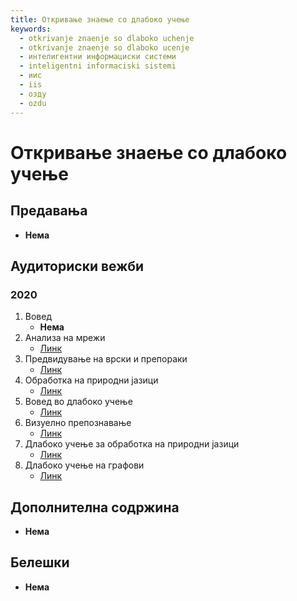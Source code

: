 ```yaml
---
title: Откривање знаење со длабоко учење
keywords:
  - otkrivanje znaenje so dlaboko uchenje
  - otkrivanje znaenje so dlaboko ucenje
  - интелигентни информациски системи
  - inteligentni informaciski sistemi
  - иис
  - iis
  - озду
  - ozdu
---
```


# Откривање знаење со длабоко учење

## Предавања

- **Нема**

## Аудиториски вежби

### 2020

1. Вовед
   - **Нема**
2. Анализа на мрежи
   - [Линк](https://youtu.be/2b-HyBfrkh4)
3. Предвидување на врски и препораки
   - [Линк](https://youtu.be/eKq4rtKEwDI)
4. Обработка на природни јазици
   - [Линк](https://youtu.be/aaRHC7p9ZQI)
5. Вовед во длабоко учење
   - [Линк](https://youtu.be/Fj9n4HJ_M2A)
6. Визуелно препознавање
   - [Линк](https://youtu.be/mzGcXik_sho)
7. Длабоко учење за обработка на природни јазици
   - [Линк](https://www.youtube.com/watch?v=hGzUgAi3bOU)
8. Длабоко учење на графови
   - [Линк](https://youtu.be/trAq5-zDtBo)

## Дополнителна содржина

- **Нема**

## Белешки

- **Нема**
